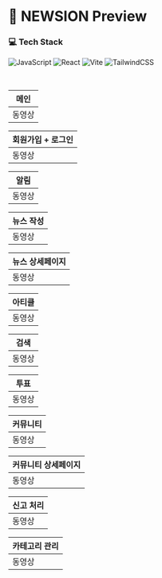 # 📙 NEWSION Preview

<h3> 💻 Tech Stack </h3>
<p>
  <img src="https://img.shields.io/badge/JavaScript-F7DF1E?style=for-the-badge&logo=JavaScript&logoColor=black" alt="JavaScript" />
  <img src="https://img.shields.io/badge/React-61DAFB?style=for-the-badge&logo=React&logoColor=black" alt="React" />
  <img src="https://img.shields.io/badge/Vite-646CFF?style=for-the-badge&logo=Vite&logoColor=white" alt="Vite" />
  <img src="https://img.shields.io/badge/TailwindCSS-06B6D4?style=for-the-badge&logo=TailwindCSS&logoColor=white" alt="TailwindCSS" />
  <br/>
</p>
<br/>

|메인|
|--|
|동영상|

|회원가입 + 로그인|
|--|
|동영상|

|알림|
|--|
|동영상|

|뉴스 작성|
|--|
|동영상|

|뉴스 상세페이지|
|--|
|동영상|

|아티클|
|--|
|동영상|

|검색|
|--|
|동영상|

|투표|
|--|
|동영상|

|커뮤니티|
|--|
|동영상|

|커뮤니티 상세페이지|
|--|
|동영상|

|신고 처리|
|--|
|동영상|

|카테고리 관리|
|--|
|동영상|
